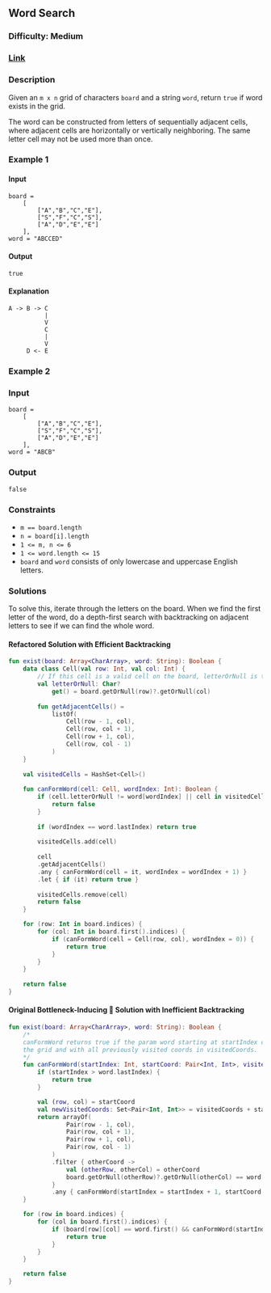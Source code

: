 ## Word Search
### Difficulty: Medium
### [Link](https://leetcode.com/problems/word-search/)

### Description
Given an `m x n` grid of characters `board` and a string `word`, return `true` if word exists in the grid.

The word can be constructed from letters of sequentially adjacent cells, where adjacent cells are horizontally or vertically neighboring. The same letter cell may not be used more than once.

### Example 1

#### Input
```
board =
    [
        ["A","B","C","E"],
        ["S","F","C","S"],
        ["A","D","E","E"]
    ],
word = "ABCCED"
```

#### Output
`true`

#### Explanation
```
A -> B -> C
          |
          V
          C
          |
          V
     D <- E
```

### Example 2

### Input
```
board =
    [
        ["A","B","C","E"],
        ["S","F","C","S"],
        ["A","D","E","E"]
    ],
word = "ABCB"
```

### Output
`false`

### Constraints
- `m == board.length`
- `n = board[i].length`
- `1 <= m, n <= 6`
- `1 <= word.length <= 15`
- `board` and `word` consists of only lowercase and uppercase English letters.

### Solutions
To solve this, iterate through the letters on the board. When we find the first letter of the word, do a depth-first search with backtracking on adjacent letters to see if we can find the whole word.

#### Refactored Solution with Efficient Backtracking

```kotlin
fun exist(board: Array<CharArray>, word: String): Boolean {
    data class Cell(val row: Int, val col: Int) {
        // If this cell is a valid cell on the board, letterOrNull is the letter at this cell. Otherwise, letterOrNull is null.
        val letterOrNull: Char?
            get() = board.getOrNull(row)?.getOrNull(col)
            
        fun getAdjacentCells() =
            listOf(
                Cell(row - 1, col),
                Cell(row, col + 1),
                Cell(row + 1, col),
                Cell(row, col - 1)
            )
    }
    
    val visitedCells = HashSet<Cell>()
    
    fun canFormWord(cell: Cell, wordIndex: Int): Boolean {
        if (cell.letterOrNull != word[wordIndex] || cell in visitedCells) {
            return false
        }
        
        if (wordIndex == word.lastIndex) return true
        
        visitedCells.add(cell)
        
        cell
        .getAdjacentCells()
        .any { canFormWord(cell = it, wordIndex = wordIndex + 1) }
        .let { if (it) return true }
        
        visitedCells.remove(cell)
        return false
    }

    for (row: Int in board.indices) {
        for (col: Int in board.first().indices) {
            if (canFormWord(cell = Cell(row, col), wordIndex = 0)) {
                return true
            }
        }
    }
    
    return false
}
```

#### Original Bottleneck-Inducing :champagne: Solution with Inefficient Backtracking

```kotlin
fun exist(board: Array<CharArray>, word: String): Boolean {
    /*
    canFormWord returns true if the param word starting at startIndex can be formed when starting at startCoord in
    the grid and with all previously visited coords in visitedCoords.
    */
    fun canFormWord(startIndex: Int, startCoord: Pair<Int, Int>, visitedCoords: Set<Pair<Int, Int>>): Boolean {
        if (startIndex > word.lastIndex) {
            return true
        }

        val (row, col) = startCoord
        val newVisitedCoords: Set<Pair<Int, Int>> = visitedCoords + startCoord
        return arrayOf(
                Pair(row - 1, col),
                Pair(row, col + 1),
                Pair(row + 1, col),
                Pair(row, col - 1)
            )
            .filter { otherCoord ->
                val (otherRow, otherCol) = otherCoord
                board.getOrNull(otherRow)?.getOrNull(otherCol) == word[startIndex] && otherCoord !in visitedCoords
            }
            .any { canFormWord(startIndex = startIndex + 1, startCoord = it, visitedCoords = newVisitedCoords) }
    }

    for (row in board.indices) {
        for (col in board.first().indices) {
            if (board[row][col] == word.first() && canFormWord(startIndex = 1, startCoord = Pair(row, col), visitedCoords = emptySet())) {
                return true
            }
        }
    }

    return false
}
```